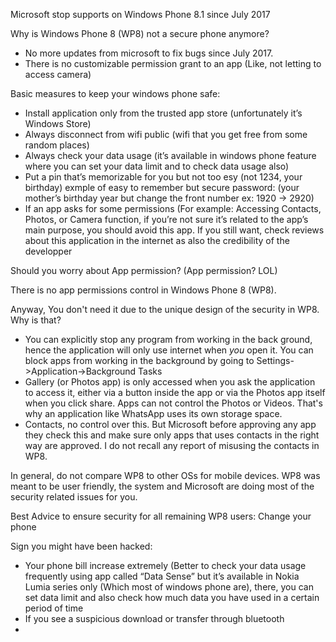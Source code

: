 Microsoft stop supports on Windows Phone 8.1 since July 2017

Why is Windows Phone 8 (WP8) not a secure phone anymore?

- No more updates from microsoft to fix bugs since July 2017.
- There is no customizable permission grant to an app (Like, not letting to access camera)

Basic measures to keep your windows phone safe:

- Install application only from the trusted app store (unfortunately it’s Windows Store)
- Always disconnect from wifi public (wifi that you get free from some random places)
- Always check your data usage (it’s available in windows phone feature where you can set your data limit and to check data usage also)
- Put a pin that’s memorizable for you but not too esy (not 1234, your birthday) exmple of easy to remember but secure password: (your mother’s birthday year but change the front number ex: 1920 → 2920)
- If an app asks for some permissions (For example: Accessing Contacts, Photos, or Camera function, if you’re not sure it’s related to the app’s main purpose, you should avoid this app. If you still want, check reviews about this application in the internet as also the credibility of the developper

Should you worry about App permission? (App permission? LOL)

There is no app permissions control in Windows Phone 8 (WP8).

Anyway, You don't need it due to the unique design of the security in WP8. Why is that?

- You can explicitly stop any program from working in the back ground, hence the application will only use internet when *you* open it. You can block apps from working in the background by going to Settings->Application->Background Tasks
- Gallery (or Photos app) is only accessed when you ask the application to access it, either via a button inside the app or via the Photos app itself when you click share. Apps can not control the Photos or Videos. That's why an application like WhatsApp uses its own storage space.
- Contacts, no control over this. But Microsoft before approving any app they check this and make sure only apps that uses contacts in the right way are approved. I do not recall any report of misusing the contacts in WP8.

In general, do not compare WP8 to other OSs for mobile devices. WP8 was meant to be user friendly, the system and Microsoft are doing most of the security related issues for you.

Best Advice to ensure security for all remaining WP8 users: Change your phone

Sign you might have been hacked:

- Your phone bill increase extremely (Better to check your data usage frequently using app called “Data Sense” but it’s available in Nokia Lumia series only (Which most of windows phone are), there, you can set data limit and also check how much data you have used in a certain period of time
- If you see a suspicious download or transfer through bluetooth
- 